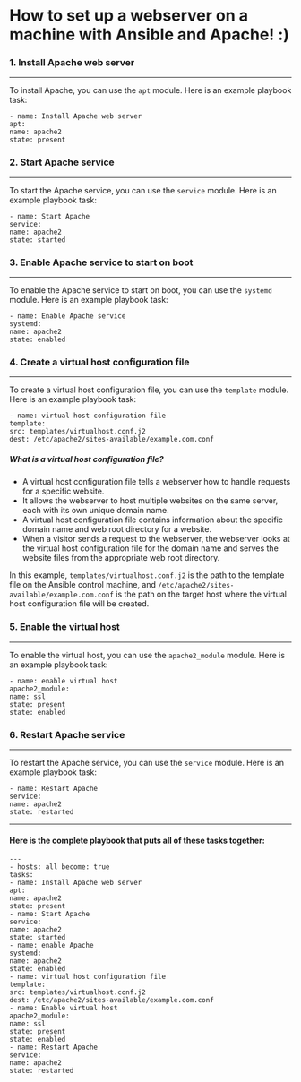 # How to set up a webserver on a machine with Ansible and Apache! :)

### 1.  Install Apache web server
___
To install Apache, you can use the `apt` module. Here is an example playbook task:

`- name: Install Apache web server`  
`apt:`  
`name: apache2`  
`state: present`

### 2.  Start Apache service
___
To start the Apache service, you can use the `service` module. Here is an example playbook task:

`- name: Start Apache`  
`service:`  
`name: apache2`  
`state: started`

### 3.  Enable Apache service to start on boot
___
To enable the Apache service to start on boot, you can use the `systemd` module. Here is an example playbook task:

`- name: Enable Apache service`  
`systemd:`  
`name: apache2`  
`state: enabled`

### 4.  Create a virtual host configuration file
___
To create a virtual host configuration file, you can use the `template` module. Here is an example playbook task:

`- name: virtual host configuration file`  
`template:`  
`src: templates/virtualhost.conf.j2`  
`dest: /etc/apache2/sites-available/example.com.conf`

##### What is a virtual host configuration file? 
-   A virtual host configuration file tells a webserver how to handle requests for a specific website.
-   It allows the webserver to host multiple websites on the same server, each with its own unique domain name.
-   A virtual host configuration file contains information about the specific domain name and web root directory for a website.
-   When a visitor sends a request to the webserver, the webserver looks at the virtual host configuration file for the domain name and serves the website files from the appropriate web root directory.

In this example, `templates/virtualhost.conf.j2` is the path to the template file on the Ansible control machine, and `/etc/apache2/sites-available/example.com.conf` is the path on the target host where the virtual host configuration file will be created.

### 5.  Enable the virtual host
___
To enable the virtual host, you can use the `apache2_module` module. Here is an example playbook task:

`- name: enable virtual host`  
`apache2_module:`  
`name: ssl`  
`state: present`  
`state: enabled`

### 6.  Restart Apache service
___
To restart the Apache service, you can use the `service` module. Here is an example playbook task:

`- name: Restart Apache`  
`service:`  
`name: apache2`  
`state: restarted`
___
#### Here is the complete playbook that puts all of these tasks together:

`---`  
`- hosts: all
   become: true`  
`tasks:`  
`- name: Install Apache web server`  
`apt:`  
`name: apache2`  
`state: present`  
`- name: Start Apache`  
`service:`  
`name: apache2`  
`state: started`  
`- name: enable Apache`  
`systemd:`  
`name: apache2`  
`state: enabled`  
`- name: virtual host configuration file`  
`template:`  
`src: templates/virtualhost.conf.j2`  
`dest: /etc/apache2/sites-available/example.com.conf`  
`- name: Enable virtual host`  
`apache2_module:`  
`name: ssl`  
`state: present`  
`state: enabled`  
`- name: Restart Apache`  
`service:`  
`name: apache2`  
`state: restarted`
